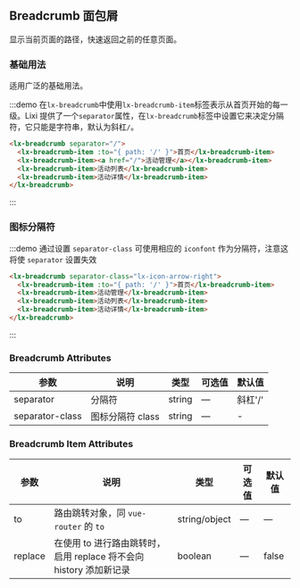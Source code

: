 ## Breadcrumb 面包屑
显示当前页面的路径，快速返回之前的任意页面。

### 基础用法

适用广泛的基础用法。

:::demo 在`lx-breadcrumb`中使用`lx-breadcrumb-item`标签表示从首页开始的每一级。Lixi 提供了一个`separator`属性，在`lx-breadcrumb`标签中设置它来决定分隔符，它只能是字符串，默认为斜杠`/`。

```html
<lx-breadcrumb separator="/">
  <lx-breadcrumb-item :to="{ path: '/' }">首页</lx-breadcrumb-item>
  <lx-breadcrumb-item><a href="/">活动管理</a></lx-breadcrumb-item>
  <lx-breadcrumb-item>活动列表</lx-breadcrumb-item>
  <lx-breadcrumb-item>活动详情</lx-breadcrumb-item>
</lx-breadcrumb>
```
:::

### 图标分隔符

:::demo 通过设置 `separator-class` 可使用相应的 `iconfont` 作为分隔符，注意这将使 `separator` 设置失效

```html
<lx-breadcrumb separator-class="lx-icon-arrow-right">
  <lx-breadcrumb-item :to="{ path: '/' }">首页</lx-breadcrumb-item>
  <lx-breadcrumb-item>活动管理</lx-breadcrumb-item>
  <lx-breadcrumb-item>活动列表</lx-breadcrumb-item>
  <lx-breadcrumb-item>活动详情</lx-breadcrumb-item>
</lx-breadcrumb>
```
:::

### Breadcrumb Attributes
| 参数      | 说明          | 类型      | 可选值                           | 默认值  |
|---------- |-------------- |---------- |--------------------------------  |-------- |
| separator | 分隔符 | string | — | 斜杠'/' |
| separator-class | 图标分隔符 class | string | — | - |

### Breadcrumb Item Attributes
| 参数      | 说明          | 类型      | 可选值                           | 默认值  |
|---------- |-------------- |---------- |--------------------------------  |-------- |
| to        | 路由跳转对象，同 `vue-router` 的 `to` | string/object | — | — |
| replace   | 在使用 to 进行路由跳转时，启用 replace 将不会向 history 添加新记录 | boolean | — | false |
